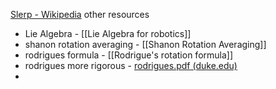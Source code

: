 [Slerp - Wikipedia](https://en.wikipedia.org/wiki/Slerp)
other resources 
- Lie Algebra - [[Lie Algebra for robotics]]
- shanon rotation averaging - [[Shanon Rotation Averaging]]
- rodrigues formula - [[Rodrigue's rotation formula]]
- rodrigues more rigorous - [rodrigues.pdf (duke.edu)](https://courses.cs.duke.edu/fall13/compsci527/notes/rodrigues.pdf)
- 